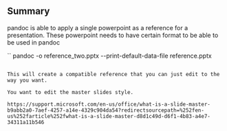 ## Summary

pandoc is able to apply a single powerpoint as a reference for a presentation. These powerpoint needs to have certain format to be able to be used in pandoc


``
pandoc -o reference_two.pptx --print-default-data-file reference.pptx
```

This will create a compatible reference that you can just edit to the way you want. 

You want to edit the master slides style. 

https://support.microsoft.com/en-us/office/what-is-a-slide-master-b9abb2a0-7aef-4257-a14e-4329c904da54?redirectsourcepath=%252fen-us%252farticle%252fwhat-is-a-slide-master-d8d1c49d-d6f1-4b83-a4e7-34311a11b546